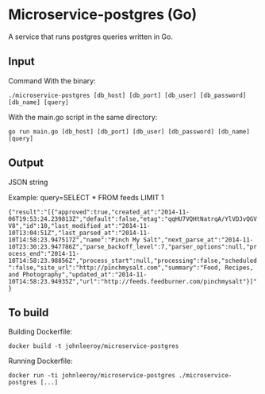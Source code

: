 # Microservice-postgres (Go)
A service that runs postgres queries written in Go.


## Input
Command
With the binary:

`./microservice-postgres [db_host] [db_port] [db_user] [db_password] [db_name] [query]`

With the main.go script in the same directory:

`go run main.go [db_host] [db_port] [db_user] [db_password] [db_name] [query]`

## Output
JSON string

Example:
query=SELECT * FROM feeds LIMIT 1

```{"result":"[{"approved":true,"created_at":"2014-11-06T19:53:24.239813Z","default":false,"etag":"qqHU7VQHtNatrqA/YlVDJvQGVV8","id":10,"last_modified_at":"2014-11-10T13:04:51Z","last_parsed_at":"2014-11-10T14:58:23.947517Z","name":"Pinch My Salt","next_parse_at":"2014-11-10T23:30:23.947786Z","parse_backoff_level":7,"parser_options":null,"process_end":"2014-11-10T14:58:23.98856Z","process_start":null,"processing":false,"scheduled":false,"site_url":"http://pinchmysalt.com","summary":"Food, Recipes, and Photography","updated_at":"2014-11-10T14:58:23.94935Z","url":"http://feeds.feedburner.com/pinchmysalt"}]"}```

## To build

Building Dockerfile:

`docker build -t johnleeroy/microservice-postgres`

Running Dockerfile: 

`docker run -ti johnleeroy/microservice-postgres ./microservice-postgres [...]`
